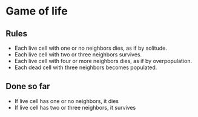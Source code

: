 # Game of life

## Rules

* Each live cell with one or no neighbors dies, as if by solitude.
* Each live cell with two or three neighbors survives.
* Each live cell with four or more neighbors dies, as if by overpopulation.
* Each dead cell with three neighbors becomes populated.

## Done so far

* If live cell has one or no neighbors, it dies
* If live cell has two or three neighbors, it survives